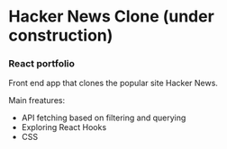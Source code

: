 # Hacker News Clone (under construction)
### React portfolio

Front end app that clones the popular site Hacker News. 


Main freatures:

- API fetching based on filtering and querying
- Exploring React Hooks
- CSS
